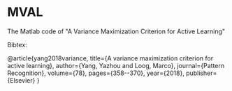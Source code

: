 # MVAL
The Matlab code of "A Variance Maximization Criterion for Active Learning"


Bibtex:

@article{yang2018variance,
  title={A variance maximization criterion for active learning},
  author={Yang, Yazhou and Loog, Marco},
  journal={Pattern Recognition},
  volume={78},
  pages={358--370},
  year={2018},
  publisher={Elsevier}
}

